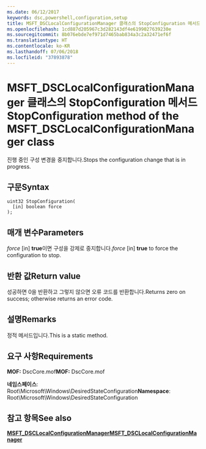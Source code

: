 ```yaml
---
ms.date: 06/12/2017
keywords: dsc,powershell,configuration,setup
title: MSFT_DSCLocalConfigurationManager 클래스의 StopConfiguration 메서드
ms.openlocfilehash: 1cd887d205967c3d282143df4e6199027639230e
ms.sourcegitcommit: 8b076ebde7ef971d7465bab834a3c2a32471ef6f
ms.translationtype: HT
ms.contentlocale: ko-KR
ms.lasthandoff: 07/06/2018
ms.locfileid: "37893878"
---
```

# <a name="stopconfiguration-method-of-the-msftdsclocalconfigurationmanager-class"></a><span data-ttu-id="abcea-103">MSFT_DSCLocalConfigurationManager 클래스의 StopConfiguration 메서드</span><span class="sxs-lookup"><span data-stu-id="abcea-103">StopConfiguration method of the MSFT_DSCLocalConfigurationManager class</span></span>

<span data-ttu-id="abcea-104">진행 중인 구성 변경을 중지합니다.</span><span class="sxs-lookup"><span data-stu-id="abcea-104">Stops the configuration change that is in progress.</span></span>

## <a name="syntax"></a><span data-ttu-id="abcea-105">구문</span><span class="sxs-lookup"><span data-stu-id="abcea-105">Syntax</span></span>

```mof
uint32 StopConfiguration(
  [in] boolean force
);
```

## <a name="parameters"></a><span data-ttu-id="abcea-106">매개 변수</span><span class="sxs-lookup"><span data-stu-id="abcea-106">Parameters</span></span>

<span data-ttu-id="abcea-107">*force* \[in\] **true**이면 구성을 강제로 중지합니다.</span><span class="sxs-lookup"><span data-stu-id="abcea-107">*force* \[in\] **true** to force the configuration to stop.</span></span>

## <a name="return-value"></a><span data-ttu-id="abcea-108">반환 값</span><span class="sxs-lookup"><span data-stu-id="abcea-108">Return value</span></span>

<span data-ttu-id="abcea-109">성공하면 0을 반환하고 그렇지 않으면 오류 코드를 반환합니다.</span><span class="sxs-lookup"><span data-stu-id="abcea-109">Returns zero on success; otherwise returns an error code.</span></span>

## <a name="remarks"></a><span data-ttu-id="abcea-110">설명</span><span class="sxs-lookup"><span data-stu-id="abcea-110">Remarks</span></span>

<span data-ttu-id="abcea-111">정적 메서드입니다.</span><span class="sxs-lookup"><span data-stu-id="abcea-111">This is a static method.</span></span>

## <a name="requirements"></a><span data-ttu-id="abcea-112">요구 사항</span><span class="sxs-lookup"><span data-stu-id="abcea-112">Requirements</span></span>

<span data-ttu-id="abcea-113">**MOF:** DscCore.mof</span><span class="sxs-lookup"><span data-stu-id="abcea-113">**MOF:** DscCore.mof</span></span>

<span data-ttu-id="abcea-114">**네임스페이스**: Root\Microsoft\Windows\DesiredStateConfiguration</span><span class="sxs-lookup"><span data-stu-id="abcea-114">**Namespace**: Root\Microsoft\Windows\DesiredStateConfiguration</span></span>

## <a name="see-also"></a><span data-ttu-id="abcea-115">참고 항목</span><span class="sxs-lookup"><span data-stu-id="abcea-115">See also</span></span>

[<span data-ttu-id="abcea-116">**MSFT_DSCLocalConfigurationManager**</span><span class="sxs-lookup"><span data-stu-id="abcea-116">**MSFT_DSCLocalConfigurationManager**</span></span>](msft-dsclocalconfigurationmanager.md)